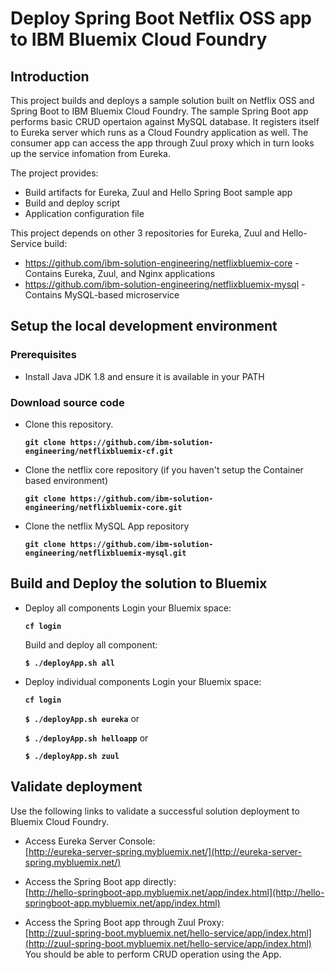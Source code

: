 # Deploy Spring Boot Netflix OSS app to IBM Bluemix Cloud Foundry

## Introduction

This project builds and deploys a sample solution built on Netflix OSS and Spring Boot to IBM Bluemix Cloud Foundry. 
The sample Spring Boot app performs basic CRUD opertaion against MySQL database. It registers itself to Eureka server which runs as a Cloud Foundry application as well. The consumer app can access the app through Zuul proxy which in turn looks up the service infomation from Eureka.

The project provides:

  - Build artifacts for Eureka, Zuul and Hello Spring Boot sample app
  - Build and deploy script
  - Application configuration file

This project depends on other 3 repositories for Eureka, Zuul and Hello-Service build:

 - https://github.com/ibm-solution-engineering/netflixbluemix-core - Contains Eureka, Zuul, and Nginx applications
 - https://github.com/ibm-solution-engineering/netflixbluemix-mysql - Contains MySQL-based microservice

## Setup the local development environment

### Prerequisites

- Install Java JDK 1.8 and ensure it is available in your PATH

### Download source code

- Clone this repository.

    **`git clone https://github.com/ibm-solution-engineering/netflixbluemix-cf.git`**

- Clone the netflix core repository (if you haven't setup the Container based environment)

    **`git clone https://github.com/ibm-solution-engineering/netflixbluemix-core.git`**
  
- Clone the netflix MySQL App repository 
    
  **`git clone https://github.com/ibm-solution-engineering/netflixbluemix-mysql.git`**

## Build and Deploy the solution to Bluemix

 - Deploy all components
   Login your Bluemix space:

   **`cf login`**

   Build and deploy all component:
   
   **`$ ./deployApp.sh all`**
   
 - Deploy individual components
   Login your Bluemix space:

   **`cf login`**


   **`$ ./deployApp.sh eureka`**
   or
   
   **`$ ./deployApp.sh helloapp`**
   or
   
    **`$ ./deployApp.sh zuul`**
    
    
## Validate deployment
Use the following links to validate a successful solution deployment to Bluemix Cloud Foundry.

- Access Eureka Server Console:  
    [http://eureka-server-spring.mybluemix.net/](http://eureka-server-spring.mybluemix.net/) 

- Access the Spring Boot app directly:  
    [http://hello-springboot-app.mybluemix.net/app/index.html](http://hello-springboot-app.mybluemix.net/app/index.html)  

- Access the Spring Boot app through Zuul Proxy:  
    [http://zuul-spring-boot.mybluemix.net/hello-service/app/index.html](http://zuul-spring-boot.mybluemix.net/hello-service/app/index.html)    
    You should be able to perform CRUD operation using the App.

